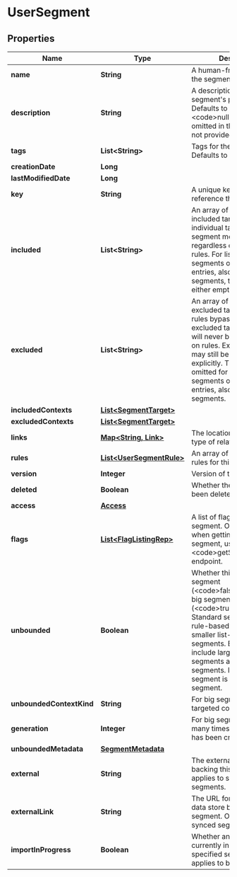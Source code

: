 

# UserSegment


## Properties

| Name | Type | Description | Notes |
|------------ | ------------- | ------------- | -------------|
|**name** | **String** | A human-friendly name for the segment. |  |
|**description** | **String** | A description of the segment&#39;s purpose. Defaults to &lt;code&gt;null&lt;/code&gt; and is omitted in the response if not provided. |  [optional] |
|**tags** | **List&lt;String&gt;** | Tags for the segment. Defaults to an empty array. |  |
|**creationDate** | **Long** |  |  |
|**lastModifiedDate** | **Long** |  |  |
|**key** | **String** | A unique key used to reference the segment |  |
|**included** | **List&lt;String&gt;** | An array of keys for included targets. Included individual targets are always segment members, regardless of segment rules. For list-based segments over 15,000 entries, also called big segments, this array is either empty or omitted. |  [optional] |
|**excluded** | **List&lt;String&gt;** | An array of keys for excluded targets. Segment rules bypass individual excluded targets, so they will never be included based on rules. Excluded targets may still be included explicitly. This value is omitted for list-based segments over 15,000 entries, also called big segments. |  [optional] |
|**includedContexts** | [**List&lt;SegmentTarget&gt;**](SegmentTarget.md) |  |  [optional] |
|**excludedContexts** | [**List&lt;SegmentTarget&gt;**](SegmentTarget.md) |  |  [optional] |
|**links** | [**Map&lt;String, Link&gt;**](Link.md) | The location and content type of related resources |  |
|**rules** | [**List&lt;UserSegmentRule&gt;**](UserSegmentRule.md) | An array of the targeting rules for this segment. |  |
|**version** | **Integer** | Version of the segment |  |
|**deleted** | **Boolean** | Whether the segment has been deleted |  |
|**access** | [**Access**](Access.md) |  |  [optional] |
|**flags** | [**List&lt;FlagListingRep&gt;**](FlagListingRep.md) | A list of flags targeting this segment. Only included when getting a single segment, using the &lt;code&gt;getSegment&lt;/code&gt; endpoint. |  [optional] |
|**unbounded** | **Boolean** | Whether this is a standard segment (&lt;code&gt;false&lt;/code&gt;) or a big segment (&lt;code&gt;true&lt;/code&gt;). Standard segments include rule-based segments and smaller list-based segments. Big segments include larger list-based segments and synced segments. If omitted, the segment is a standard segment. |  [optional] |
|**unboundedContextKind** | **String** | For big segments, the targeted context kind. |  [optional] |
|**generation** | **Integer** | For big segments, how many times this segment has been created. |  |
|**unboundedMetadata** | [**SegmentMetadata**](SegmentMetadata.md) |  |  [optional] |
|**external** | **String** | The external data store backing this segment. Only applies to synced segments. |  [optional] |
|**externalLink** | **String** | The URL for the external data store backing this segment. Only applies to synced segments. |  [optional] |
|**importInProgress** | **Boolean** | Whether an import is currently in progress for the specified segment. Only applies to big segments. |  [optional] |



